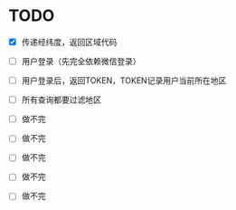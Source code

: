 # TODO
- [x] 传递经纬度，返回区域代码
- [ ] 用户登录（先完全依赖微信登录）
- [ ] 用户登录后，返回TOKEN，TOKEN记录用户当前所在地区
- [ ] 所有查询都要过滤地区


- [ ] 做不完
- [ ] 做不完
- [ ] 做不完
- [ ] 做不完
- [ ] 做不完